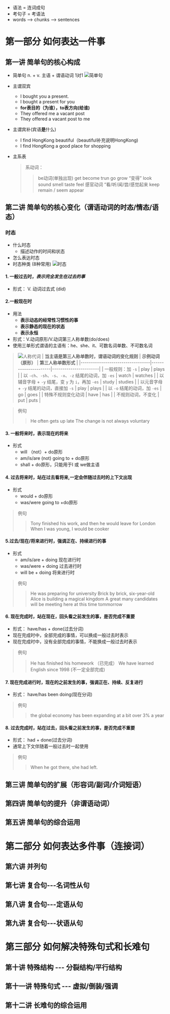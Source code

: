 + 语法 = 连词成句
+ 考句子 = 考语法
+ words  -->  chunks  --> sentences
  
# 第一部分 如何表达一件事
## 第一讲 简单句的核心构成

+ 简单句  n. + v.   主语 + 谓语动词  1对1
![简单句](../img/20240917192045.png)

+ 主谓双宾
  - I bought you a present.
  - I bought a present for you
  - **for表目的（为谁），to表方向(给谁)**
  - They offered me a vacant post
  - They offered a vacant post to me
+ 主谓宾补(宾语**是**什么)
  - I find HongKong beautiful（beautiful补充说明HongKong)
  - I find HongKong a good place for shopping
+ 主系表
    >系动词：
    >>be动词(单独出现)
    >>get become trun  go grow “变得”
    >>look sound smell taste feel  感官动词 “看/听/闻/尝/感觉起来
    >>keep remain / seem appear

## 第二讲 简单句的核心变化（谓语动词的时态/情态/语态）
### 时态
+ 什么时态
  - 描述动作的时间和状态
+ 怎么表达时态
+ 时态种类 (8种常用)
![时态](../img/20240917194633.png)


#### 1. 一般过去时，*表示完全发生在过去的事*
+ 形式： V.  动词过去式 (did)

#### 2.一般现在时
+ 用法
  + **表示动态的经常性习惯性的事**
  + **表示静态的现在的状态**
  + **表示永恒**
+ 形式：V.动词原形/V.动词第三人称单数(do/does)
+ 使用三单形式谓语的主语有：he、she、it、可数名词单数、不可数名词
>![人称代词](../img/Snipaste_2024-09-17_20-10-48.png)
>| **当主语是第三人称单数时，谓语动词的变化规则**  | **示例动词（原形）** | **第三人称单数形式** |
>|----------------------------------|----------------------|-----------------------|
>| 一般规则：加 `-s`                | play                 | plays                 |
>| 以 `-ch`、`-sh`、`-s`、`-x`、`-z` 结尾的动词，加 `-es` | watch                | watches               |
>| 以辅音字母 + `-y` 结尾，变 `y` 为 `i`，再加 `-es` | study                | studies               |
>| 以元音字母 + `-y` 结尾的动词，直接加 `-s` | play                 | plays                 |
>| 以 `-o` 结尾的动词，加 `-es`      | go                   | goes                  |
>| 特殊不规则变化动词                | have                 | has                   |
>| 不规则动词，不变化                | put                  | puts                  |

>例句
>> He often gets up late
>> The change is not always voluntary

#### 3. 一般将来时，表示现在的将来
+ 形式
  + will （not）+ do原形
  + am/is/are (not) going to + do原形
  + shall + do原形，只能用于I 或 we做主语

#### 4. 过去将来时，站在过去看将来,一定会伴随过去时的上下文出现
+ 形式
  + would + do原形
  + was/were going to +do原形
>例句
>>Tony finished his work, and then he would leave for London
>>When I was young, I would be cooker

#### 5.过去/现在/将来进行时，强调正在、持续进行的事
+ 形式
  + am/is/are + doing 现在进行时
  + was/were + doing 过去进行时
  + will be + doing 将来进行时
>例句
>>He was preparing for university
>>Brick by brick, six-year-old Alice is building a magical kingdom
>>A great many candidates will be meeting here at this time tommorrow

#### 6. 现在完成时，站在现在，回头看之前发生的事，是否完成不重要
+ 形式： have/has + done(过去分词)
+ 现在完成时中，全部完成的事情，可以换成一般过去时表示
+ 现在完成时中，没有全部完成的事情，不能换成一般过去时表示
>例句
>>He has finished his homework    （已完成）
>>We have learned English since 1998  (不一定全部完成)

#### 7. 现在完成进行时，现在的之前发生的事，强调正在、持续、反复进行
+ 形式： have/has been doing(现在分词)
>例句
>>the global economy has been expanding at a bit over 3% a year

#### 8. 过去完成时，站在过去，回头看之前发生的事，是否完成不重要
+ 形式： had + done(过去分词)
+ 通常上下文伴随着一般过去时一起使用
>例句
>>When he got there, she had left.


























## 第三讲 简单句的扩展（形容词/副词/介词短语）
## 第四讲 简单句的提升（非谓语动词）
## 第五讲 简单句的综合运用

# 第二部分 如何表达多件事（连接词）
## 第六讲 并列句
## 第七讲 复合句---名词性从句
## 第八讲 复合句---定语从句
## 第九讲 复合句---状语从句

# 第三部分 如何解决特殊句式和长难句
## 第十讲 特殊结构 --- 分裂结构/平行结构
## 第十一讲 特殊句式 --- 虚拟/倒装/强调
## 第十二讲 长难句的综合运用